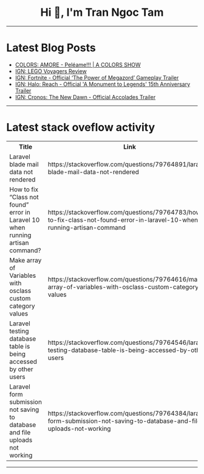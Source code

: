 <h1 align="center">Hi 👋, I'm Tran Ngoc Tam</h1>

---

# Latest Blog Posts 
<!-- BLOG-POST-LIST:START -->
- [COLORS: AMORE - Peléame!!! | A COLORS SHOW](https://dev.to/music_youtube/colors-amore-peleame-a-colors-show-28hd)
- [IGN: LEGO Voyagers Review](https://dev.to/gg_news/ign-lego-voyagers-review-1m9k)
- [IGN: Fortnite - Official ‘The Power of Megazord’ Gameplay Trailer](https://dev.to/gg_news/ign-fortnite-official-the-power-of-megazord-gameplay-trailer-35m6)
- [IGN: Halo: Reach - Official &#39;A Monument to Legends&#39; 15th Anniversary Trailer](https://dev.to/gg_news/ign-halo-reach-official-a-monument-to-legends-15th-anniversary-trailer-42i2)
- [IGN: Cronos: The New Dawn - Official Accolades Trailer](https://dev.to/gg_news/ign-cronos-the-new-dawn-official-accolades-trailer-4da7)
<!-- BLOG-POST-LIST:END -->

---

# Latest stack oveflow activity
<table>
  <tr><th>Title</th><th>Link</th></tr>
  <!-- STACKOVERFLOW:START --><tr><td>Laravel blade mail data not rendered</td><td>https://stackoverflow.com/questions/79764891/laravel-blade-mail-data-not-rendered</td></tr><tr><td>How to fix “Class not found” error in Laravel 10 when running artisan command?</td><td>https://stackoverflow.com/questions/79764783/how-to-fix-class-not-found-error-in-laravel-10-when-running-artisan-command</td></tr><tr><td>Make array of Variables with osclass custom category values</td><td>https://stackoverflow.com/questions/79764616/make-array-of-variables-with-osclass-custom-category-values</td></tr><tr><td>Laravel testing database table is being accessed by other users</td><td>https://stackoverflow.com/questions/79764546/laravel-testing-database-table-is-being-accessed-by-other-users</td></tr><tr><td>Laravel form submission not saving to database and file uploads not working</td><td>https://stackoverflow.com/questions/79764384/laravel-form-submission-not-saving-to-database-and-file-uploads-not-working</td></tr><!-- STACKOVERFLOW:END -->
</table>

---



